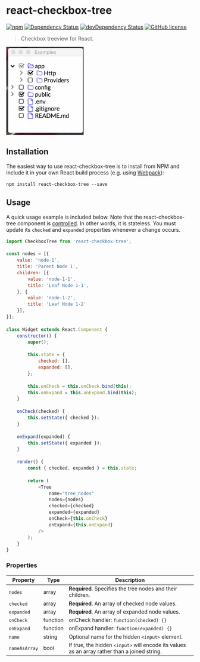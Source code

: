 # react-checkbox-tree

[![npm](https://img.shields.io/npm/v/react-checkbox-tree.svg?style=flat-square)](https://www.npmjs.com/package/react-checkbox-tree)
[![Dependency Status](https://img.shields.io/david/jakezatecky/react-checkbox-tree.svg?style=flat-square)](https://david-dm.org/jakezatecky/react-checkbox-tree)
[![devDependency Status](https://david-dm.org/jakezatecky/react-checkbox-tree/dev-status.svg?style=flat-square)](https://david-dm.org/jakezatecky/react-checkbox-tree#info=devDependencies)
[![GitHub license](https://img.shields.io/badge/license-MIT-blue.svg?style=flat-square)](https://raw.githubusercontent.com/jakezatecky/react-checkbox-tree/master/LICENSE.txt)

> Checkbox treeview for React.

![Demo](demo.gif)


## Installation

The easiest way to use react-checkbox-tree is to install from NPM and include it in your own React build process (e.g. using [Webpack](http://webpack.github.io/docs/what-is-webpack.html)):

```
npm install react-checkbox-tree --save
```

## Usage

A quick usage example is included below. Note that the react-checkbox-tree component is [controlled](https://facebook.github.io/react/docs/forms.html#controlled-components). In other words, it is stateless. You must update its `checked` and `expanded` properties whenever a change occurs.

``` javascript
import CheckboxTree from 'react-checkbox-tree';

const nodes = [{
    value: 'node-1',
    title: 'Parent Node 1',
    children: [{
        value: 'node-1-1',
        title: 'Leaf Node 1-1',
    }, {
        value: 'node-1-2',
        title: 'Leaf Node 1-2'
    }],
}];

class Widget extends React.Component {
    constructor() {
        super();

        this.state = {
            checked: [],
            expanded: [],
        };

        this.onCheck = this.onCheck.bind(this);
        this.onExpand = this.onExpand.bind(this);
    }

    onCheck(checked) {
        this.setState({ checked });
    }

    onExpand(expanded) {
        this.setState({ expanded });
    }

    render() {
        const { checked, expanded } = this.state;

        return (
            <Tree
                name="tree_nodes"
                nodes={nodes}
                checked={checked}
                expanded={expanded}
                onCheck={this.onCheck}
                onExpand={this.onExpand}
            />
        );
    }
}
```

### Properties

| Property      | Type     | Description                                                                                   |
| ------------- | -------- | --------------------------------------------------------------------------------------------- |
| `nodes`       | array    | **Required**. Specifies the tree nodes and their children.                                    |
| `checked`     | array    | **Required**. An array of checked node values.                                                |
| `expanded`    | array    | **Required**. An array of expanded node values.                                               |
| `onCheck`     | function | onCheck handler: `function(checked) {}`                                                       |
| `onExpand`    | function | onExpand handler: `function(expanded) {}`                                                     |
| `name`        | string   | Optional name for the hidden `<input>` element.                                               |
| `nameAsArray` | bool     | If true, the hidden `<input>` will encode its values as an array rather than a joined string. |

